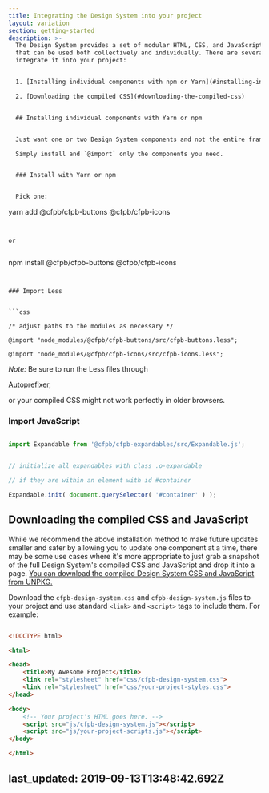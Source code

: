 ```yaml
---
title: Integrating the Design System into your project
layout: variation
section: getting-started
description: >-
  The Design System provides a set of modular HTML, CSS, and JavaScript patterns
  that can be used both collectively and individually. There are several ways to
  integrate it into your project:


  1. [Installing individual components with npm or Yarn](#installing-individual-components-with-yarn-or-npm)

  2. [Downloading the compiled CSS](#downloading-the-compiled-css)


  ## Installing individual components with Yarn or npm


  Just want one or two Design System components and not the entire framework?

  Simply install and `@import` only the components you need.


  ### Install with Yarn or npm


  Pick one:


  ```

  yarn add @cfpb/cfpb-buttons @cfpb/cfpb-icons

  ```


  or


  ```

  npm install @cfpb/cfpb-buttons @cfpb/cfpb-icons

  ```


  ### Import Less


  ```css

  /* adjust paths to the modules as necessary */

  @import "node_modules/@cfpb/cfpb-buttons/src/cfpb-buttons.less";

  @import "node_modules/@cfpb/cfpb-icons/src/cfpb-icons.less";

  ```


  *Note:* Be sure to run the Less files through

  [Autoprefixer](https://github.com/postcss/autoprefixer),

  or your compiled CSS might not work perfectly in older browsers.


  ### Import JavaScript


  ```js

  import Expandable from '@cfpb/cfpb-expandables/src/Expandable.js';


  // initialize all expandables with class .o-expandable

  // if they are within an element with id #container

  Expandable.init( document.querySelector( '#container' ) );

  ```


  ## Downloading the compiled CSS and JavaScript


  While we recommend the above installation method to make future updates smaller and safer by allowing you to update one component at a time, there may be some use cases where it's more appropriate to just grab a snapshot of the full Design System's compiled CSS and JavaScript and drop it into a page. <a class="cf-download" href="https://npmcdn.com/@cfpb/cfpb-design-system/">You can download the compiled Design System CSS and JavaScript from UNPKG.</a>


  Download the `cfpb-design-system.css` and `cfpb-design-system.js` files to your project and use standard `<link>` and `<script>` tags to include them. For example:


  ```html

  <!DOCTYPE html>

  <html>

  <head>
      <title>My Awesome Project</title>
      <link rel="stylesheet" href="css/cfpb-design-system.css">
      <link rel="stylesheet" href="css/your-project-styles.css">
  </head>

  <body>
      <!-- Your project's HTML goes here. -->
      <script src="js/cfpb-design-system.js"></script>
      <script src="js/your-project-scripts.js"></script>
  </body>

  </html>

  ```
last_updated: 2019-09-13T13:48:42.692Z
---
```

